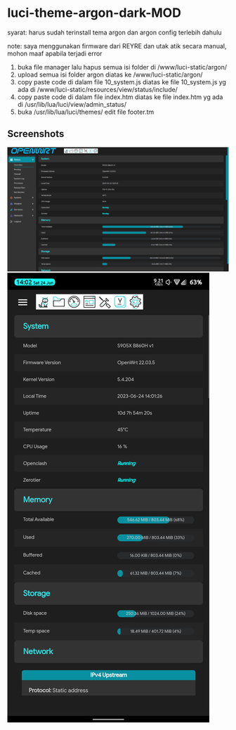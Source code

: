 # luci-theme-argon-dark-MOD

syarat: harus sudah terinstall tema argon dan argon config terlebih dahulu

note: saya menggunakan firmware dari REYRE dan utak atik secara manual, mohon maaf apabila terjadi error

1. buka file manager lalu hapus semua isi folder di /www/luci-static/argon/
2. upload semua isi folder argon diatas ke /www/luci-static/argon/
3. copy paste code di dalam file 10_system.js diatas ke file 10_system.js yg ada di /www/luci-static/resources/view/status/include/
4. copy paste code di dalam file index.htm diatas ke file index.htm yg ada di /usr/lib/lua/luci/view/admin_status/
5. buka /usr/lib/lua/luci/themes/ edit file footer.tm
## Screenshots
![desktop](/Screenshots/screenshot_pc.jpg)
![mobile](/Screenshots/screenshot_phone.jpg)
